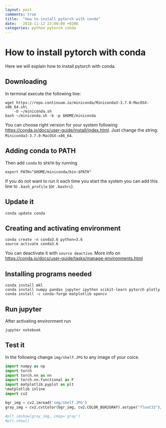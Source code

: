 ```yaml
---
layout: post
comments: true
title:  "How to install pytorch with conda"
date:   2018-11-12 23:00:00 +0200
categories: python pytorch conda
---
```



# How to install pytorch with conda

Here we will explain how to install pytorch with conda.

## Downloading

In terminal execute the following line:

```
wget https://repo.continuum.io/miniconda/Miniconda3-3.7.0-MacOSX-x86_64.sh\
    -O ~/miniconda.sh
bash ~/miniconda.sh -b -p $HOME/miniconda
```

You can choose right version for your system following <https://conda.io/docs/user-guide/install/index.html>. Just change the string: `Miniconda3-3.7.0-MacOSX-x86_64`.

## Adding conda to PATH

Then add `conda` to `$PATH` by running

```
export PATH="$HOME/miniconda/bin:$PATH"
```
If you do not want to run it each time you start the system you can add this line to `.bash_profile` (or `.bashrc`).

## Update it

```
conda update conda
```

## Creating and activating environment 


```
conda create -n conda3.6 python=3.6
source activate conda3.6
```

You can deactivate it with `source deactive`. More info on <https://conda.io/docs/user-guide/tasks/manage-environments.html>

## Installing programs needed

```
conda install mkl
conda install numpy pandas jupyter ipython scikit-learn pytorch plotly
conda install -c conda-forge matplotlib opencv
```

## Run jupyter

After activating environment run

```
jupyter notebook
```

## Test it

In the following change `img/shelf.JPG` to any image of your coice.


```python
import numpy as np
import torch
import torch.nn as nn
import torch.nn.functional as F
import matplotlib.pyplot as plt
%matplotlib inline
import cv2

bgr_img = cv2.imread('img/shelf.JPG')
gray_img = cv2.cvtColor(bgr_img, cv2.COLOR_BGR2GRAY).astype("float32")/255

#plt.imshow(gray_img, cmap='gray')
#plt.show()
```
